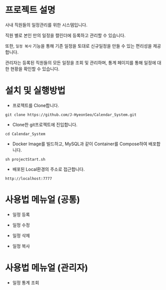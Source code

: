 # 프로젝트 설명

사내 직원들의 일정관리를 위한 시스템입니다.

직원 별로 본인 만의 일정을 캘린더에 등록하고 관리할 수 있습니다.

또한, ```일정 복사``` 기능을 통해 기존 일정을 토대로 신규일정을 만들 수 있는 편리성을 제공합니다.

관리자는 등록된 직원들의 모든 일정을 조회 및 관리하며, 통계 페이지를 통해 일정에 대한 현황을 확인할 수 있습니다.

# 설치 및 실행방법

- 프로젝트를 Clone합니다.
```shell
git clone https://github.com/J-HyeonSeo/Calendar_System.git
```
- Clone한 git프로젝트에 진입합니다.
```shell
cd Calendar_System
```

- Docker Image를 빌드하고, MySQL과 같이 Container를 Compose하여 배포합니다.
```shell
sh projectStart.sh
```

- 배포된 Local환경의 주소로 접근합니다.
```
http://localhost:7777
```

# 사용법 메뉴얼 (공통)

- 일정 등록

- 일정 수정

- 일정 삭제

- 일정 복사

# 사용법 메뉴얼 (관리자)

- 일정 통계 조회